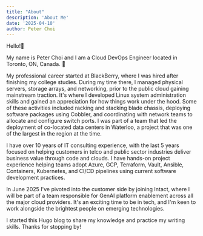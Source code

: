 ```yaml
---
title: "About"
description: 'About Me'
date: '2025-04-10'
author: Peter Choi
---
```


Hello!👋

My name is Peter Choi and I am a Cloud DevOps Engineer located in Toronto, ON, Canada. 🍁

My professional career started at BlackBerry, where I was hired after finishing my college studies. During my time there, I managed physical servers, storage arrays, and networking, prior to the public cloud gaining mainstream traction. It's where I developed Linux system administration skills and gained an appreciation for how things work under the hood. Some of these activities included racking and stacking blade chassis, deploying software packages using Cobbler, and coordinating with network teams to allocate and configure switch ports. I was part of a team that led the deployment of co-located data centers in Waterloo, a project that was one of the largest in the region at the time.

I have over 10 years of IT consulting experience, with the last 5 years focused on helping customers in telco and public sector industries deliver business value through code and clouds. I have hands-on project experience helping teams adopt Azure, GCP, Terraform, Vault, Ansible, Containers, Kubernetes, and CI/CD pipelines using current software development practices.

In June 2025 I've pivoted into the customer side by joining Intact, where I will be part of a team responsible for GenAI platform enablement across all the major cloud providers. It's an exciting time to be in tech, and I'm keen to work alongside the brightest people on emerging technologies.

I started this Hugo blog to share my knowledge and practice my writing skills. Thanks for stopping by!


